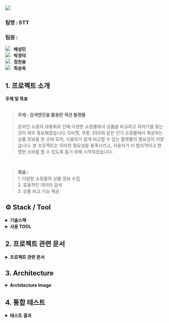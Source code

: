 <img src="https://capsule-render.vercel.app/api?type=waving&color=auto&height=200&section=header&text=MarketNawa&fontSize=80&fontColor=ffffff" />

###  팀명 : 5TT

###  팀원 :

[<img src="https://img.shields.io/badge/Github-Link-ffffff?logo=Github">](https://github.com/mini-xi) <strong>&nbsp;&nbsp;배성민</strong> <br>
[<img src="https://img.shields.io/badge/Github-Link-ffffff?logo=Github">](https://github.com/Virtue14) <strong>&nbsp;&nbsp;박경덕</strong> <br>
[<img src="https://img.shields.io/badge/Github-Link-ffffff?logo=Github">](https://github.com/jcy168942) <strong>&nbsp;&nbsp;정찬용</strong> <br>
[<img src="https://img.shields.io/badge/Github-Link-ffffff?logo=Github">](https://github.com/miniato2) <strong>&nbsp;&nbsp;최승욱</strong> <br>

## 1. 프로젝트 소개

<summary><b>주제 및 목표</b></summary>

<br>

> <b>주제 : 검색엔진을 활용한 섹션 플랫폼</b><br>
<br> 온라인 쇼핑의 대중화로 인해 다양한 쇼핑몰에서 상품을 비교하고 최저가를 찾는 것이 매우 중요해졌습니다. G마켓, 쿠팡, SSG와 같은 인기 쇼핑몰에서 제공하는 상품 정보를 한 곳에 모아, 사용자가 쉽게 비교할 수 있는 플랫폼의 필요성이 커졌습니다. 본 프로젝트는 이러한 필요성을 충족시키고, 사용자가 더 합리적이고 현명한 소비를 할 수 있도록 돕기 위해 시작되었습니다.
<br>

> <b>목표 :</b>
<br>1. 다양한 쇼핑몰의 상품 정보 수집
<br>2. 효율적인 데이터 검색
<br>3. 상품 비교 기능 제공


## ⚙️ Stack / Tool

<details><summary><b>기술스택</b></summary>

<div align="center">

|SpringBoot|Vue|HTML|CSS|JavaScript|Spring Data JPA|Bootstrap|
|---|---|---|---|---|---|---|
|<img src="https://img.shields.io/badge/Spring Boot-6DB33F?style=for-the-badge&logo=Spring Boot&logoColor=white">|<img src="https://img.shields.io/badge/Vue-4FC08D?style=for-the-badge&logo=Vue.js&logoColor=white">|<img src="https://img.shields.io/badge/HTML-E34F26?style=for-the-badge&logo=HTML5&logoColor=white">|<img src="https://img.shields.io/badge/CSS-1572B6?style=for-the-badge&logo=CSS3&logoColor=white">|<img src="https://img.shields.io/badge/JavaScript-F7DE1E?style=for-the-badge&logo=JavaScript&logoColor=white">|<img src="https://img.shields.io/badge/Spring Data JPA-6DB33F?style=for-the-badge">|<img src="https://img.shields.io/badge/Bootstrap-7952B3?style=for-the-badge&logo=Bootstrap&logoColor=white">|

</div>

</details>

<details><summary><b>사용 TOOL</b></summary>

<div align="center">

|IntelliJ IDEA|Visual Studio|GitHub|Slack|
|---|---|---|---|
|<img src="https://img.shields.io/badge/IntelliJ IDEA-000000?style=for-the-badge&logo=IntelliJ IDEA&logoColor=white">|<img src="https://img.shields.io/badge/Visual Studio-007ACC?style=for-the-badge&logo=Visual Studio Code&logoColor=white">|<img src="https://img.shields.io/badge/HeidiSQL-6DB33F?style=for-the-badge">|<img src="https://img.shields.io/badge/Slack-4A154B?style=for-the-badge&logo=Slack&logoColor=white">|
</div>
<br>

</details>


## 2. 프로젝트 관련 문서
<details>
<summary><b>프로젝트 관련 문서</b></summary>

[1. WBS](https://docs.google.com/spreadsheets/d/1jvoKqp3NGzzegz2JJBvKO5IRRKYIRiAfsd_VLdNu83Q/edit?gid=0#gid=0) <br><br>
[2. 요구사항 명세서](https://docs.google.com/spreadsheets/d/1jvoKqp3NGzzegz2JJBvKO5IRRKYIRiAfsd_VLdNu83Q/edit?gid=815044917#gid=815044917) <br><br>
[3. Modeling](https://github.com/Himedia-bootcamp/MarketNawa/blob/80bc7ee4c7aedda2d4a1e5dddb9aa934fec1b1a7/img/marketnawa-modeling.png) <br><br>
[4. 화면설계서](https://github.com/Himedia-bootcamp/MarketNawa/blob/80bc7ee4c7aedda2d4a1e5dddb9aa934fec1b1a7/img/marketnawa-screen.png)<br><br>


</details>

## 3. Architecture
<details>
<summary><b>Architecture Image</b></summary>

<img src="https://github.com/Himedia-bootcamp/MarketNawa/blob/80bc7ee4c7aedda2d4a1e5dddb9aa934fec1b1a7/img/marketnawa-architecture.png"/>

</details>


## 4. 통합 테스트

<details><summary><b>테스트 결과</b></summary>

https://github.com/Himedia-bootcamp/MarketNawa/assets/80388847/d5dbdbb1-907c-46a0-87bf-b24e7ed1e0a4

<br>

[Video Download Link](https://github.com/Himedia-bootcamp/MarketNawa/blob/3271f7b37f50af302ba4af74aca99d2105171361/img/market-nawa-video.mov)

</details>


